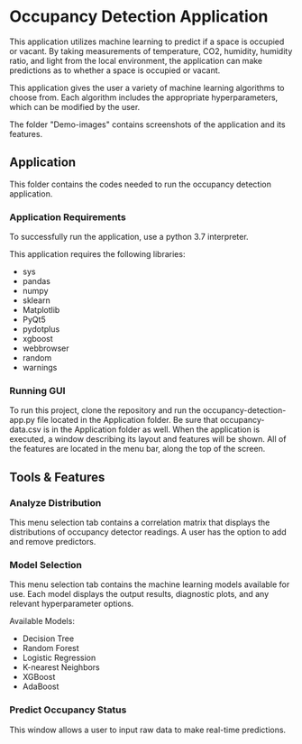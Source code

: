 # Occupancy Detection Application
This application utilizes machine learning to predict if a space is occupied or vacant. By taking measurements of temperature, CO2, humidity, humidity ratio, and light from the local environment, the application can make predictions as to whether a space is occupied or vacant. 

This application gives the user a variety of machine learning algorithms to choose from. Each algorithm includes the appropriate hyperparameters, which can be modified by the user.

The folder "Demo-images" contains screenshots of the application and its features.

## Application
This folder contains the codes needed to run the occupancy detection application.

### Application Requirements
To successfully run the application, use a python 3.7 interpreter.

This application requires the following libraries:

  * sys
  * pandas
  * numpy
  * sklearn
  * Matplotlib
  * PyQt5
  * pydotplus
  * xgboost
  * webbrowser
  * random
  * warnings

### Running GUI
To run this project, clone the repository and run the occupancy-detection-app.py file located in the Application folder. Be sure that occupancy-data.csv is in the Application folder as well. When the application is executed, a window describing its layout and features will be shown. All of the features are located in the menu bar, along the top of the screen.

## Tools & Features
### Analyze Distribution
This menu selection tab contains a correlation matrix that displays the distributions of occupancy detector readings. A user has the option to add and remove predictors.

### Model Selection
This menu selection tab contains the machine learning models available for use. Each model displays the output results, diagnostic plots, and any relevant hyperparameter options.

Available Models:

  * Decision Tree
  * Random Forest
  * Logistic Regression
  * K-nearest Neighbors
  * XGBoost
  * AdaBoost
  
### Predict Occupancy Status
This window allows a user to input raw data to make real-time predictions.
